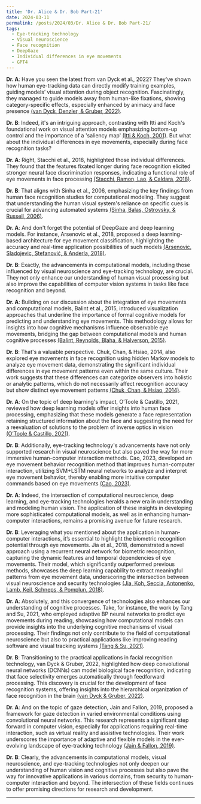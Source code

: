 ```yaml
---
title: 'Dr. Alice & Dr. Bob Part-21'
date: 2024-03-11
permalink: /posts/2024/03/Dr. Alice & Dr. Bob Part-21/
tags:
  - Eye-tracking technology
  - Visual neuroscience
  - Face recognition
  - DeepGaze
  - Individual differences in eye movements
  - GPT4
---
```


**Dr. A**: Have you seen the latest from van Dyck et al., 2022? They've shown how human eye-tracking data can directly modify training examples, guiding models’ visual attention during object recognition. Fascinatingly, they managed to guide models away from human-like fixations, showing category-specific effects, especially enhanced by animacy and face presence [(van Dyck, Denzler, & Gruber, 2022)](https://consensus.app/papers/guiding-attention-networks-based-movements-dyck/98dfd536e0205c01a0928ae7e707d298/?utm_source=chatgpt).

**Dr. B**: Indeed, it's an intriguing approach, contrasting with Itti and Koch's foundational work on visual attention models emphasizing bottom-up control and the importance of a 'saliency map' [(Itti & Koch, 2001)](https://consensus.app/papers/modelling-attention-itti/b46aea0a03ca5a46a82f8a1c005d94a3/?utm_source=chatgpt). But what about the individual differences in eye movements, especially during face recognition tasks?

**Dr. A**: Right, Stacchi et al., 2018, highlighted those individual differences. They found that the features fixated longer during face recognition elicited stronger neural face discrimination responses, indicating a functional role of eye movements in face processing [(Stacchi, Ramon, Lao, & Caldara, 2018)](https://consensus.app/papers/representations-faces-tuned-movements-stacchi/eab8f526d78e58f5a8b88316d972565e/?utm_source=chatgpt).

**Dr. B**: That aligns with Sinha et al., 2006, emphasizing the key findings from human face recognition studies for computational modeling. They suggest that understanding the human visual system's reliance on specific cues is crucial for advancing automated systems [(Sinha, Balas, Ostrovsky, & Russell, 2006)](https://consensus.app/papers/face-recognition-humans-nineteen-results-computer-vision-sinha/23cd4a2d1ada5cd79f7ef83fba151030/?utm_source=chatgpt).

**Dr. A**: And don't forget the potential of DeepGaze and deep learning models. For instance, Arsenovic et al., 2018, proposed a deep learning-based architecture for eye movement classification, highlighting the accuracy and real-time application possibilities of such models [(Arsenovic, Sladojevic, Stefanović, & Anderla, 2018)](https://consensus.app/papers/deep-network-architecture-movements-classification-arsenovic/53e1ec56f3e254aab1c74e989ab3fa99/?utm_source=chatgpt).

**Dr. B**: Exactly, the advancements in computational models, including those influenced by visual neuroscience and eye-tracking technology, are crucial. They not only enhance our understanding of human visual processing but also improve the capabilities of computer vision systems in tasks like face recognition and beyond.

**Dr. A**: Building on our discussion about the integration of eye movements and computational models, Balint et al., 2015, introduced visualization approaches that underline the importance of formal cognitive models for predicting and understanding eye movements. This methodology allows for insights into how cognitive mechanisms influence observable eye movements, bridging the gap between computational models and human cognitive processes [(Balint, Reynolds, Blaha, & Halverson, 2015)](https://consensus.app/papers/visualizing-movements-cognitive-models-balint/8c214952298c5217a241cd3bcc00d2b0/?utm_source=chatgpt).

**Dr. B**: That's a valuable perspective. Chuk, Chan, & Hsiao, 2014, also explored eye movements in face recognition using hidden Markov models to analyze eye movement data, demonstrating the significant individual differences in eye movement patterns even within the same culture. Their work suggests that these differences can categorize observers into holistic or analytic patterns, which do not necessarily affect recognition accuracy but show distinct eye movement patterns [(Chuk, Chan, & Hsiao, 2014)](https://consensus.app/papers/understanding-movements-face-recognition-using-markov-chuk/be5a937566115bbd985aabdb647ced4c/?utm_source=chatgpt).

**Dr. A**: On the topic of deep learning's impact, O’Toole & Castillo, 2021, reviewed how deep learning models offer insights into human face processing, emphasizing that these models generate a face representation retaining structured information about the face and suggesting the need for a reevaluation of solutions to the problem of inverse optics in vision [(O’Toole & Castillo, 2021)](https://consensus.app/papers/face-recognition-humans-machines-three-fundamental-o’toole/14ee892bc4c056efa4a57bfcc4a355dc/?utm_source=chatgpt).

**Dr. B**: Additionally, eye-tracking technology's advancements have not only supported research in visual neuroscience but also paved the way for more immersive human-computer interaction methods. Cao, 2023, developed an eye movement behavior recognition method that improves human-computer interaction, utilizing SVM+LSTM neural networks to analyze and interpret eye movement behavior, thereby enabling more intuitive computer commands based on eye movements [(Cao, 2023)](https://consensus.app/papers/tracking-humancomputer-interaction-recognition-cao/cf36986e4676526097f11bf387ba75f4/?utm_source=chatgpt).

**Dr. A**: Indeed, the intersection of computational neuroscience, deep learning, and eye-tracking technologies heralds a new era in understanding and modeling human vision. The application of these insights in developing more sophisticated computational models, as well as in enhancing human-computer interactions, remains a promising avenue for future research.

**Dr. B**: Leveraging what you mentioned about the application in human-computer interactions, it’s essential to highlight the biometric recognition potential through eye movements. Jia et al., 2018, demonstrated a novel approach using a recurrent neural network for biometric recognition, capturing the dynamic features and temporal dependencies of eye movements. Their model, which significantly outperformed previous methods, showcases the deep learning capability to extract meaningful patterns from eye movement data, underscoring the intersection between visual neuroscience and security technologies [(Jia, Koh, Seccia, Antonenko, Lamb, Keil, Schneps, & Pomplun, 2018)](https://consensus.app/papers/recognition-through-movements-using-recurrent-neural-jia/4f5f4df678d75fdf94f17c76475ac7c2/?utm_source=chatgpt).

**Dr. A**: Absolutely, and this convergence of technologies also enhances our understanding of cognitive processes. Take, for instance, the work by Tang and Su, 2021, who employed adaptive BP neural networks to predict eye movements during reading, showcasing how computational models can provide insights into the underlying cognitive mechanisms of visual processing. Their findings not only contribute to the field of computational neuroscience but also to practical applications like improving reading software and visual tracking systems [(Tang & Su, 2021)](https://consensus.app/papers/movement-prediction-based-adaptive-neural-network-tang/acf81216ece555d0b14a67037aaf8d7f/?utm_source=chatgpt).

**Dr. B**: Transitioning to the practical applications in facial recognition technology, van Dyck & Gruber, 2022, highlighted how deep convolutional neural networks (DCNNs) can model biological face recognition, indicating that face selectivity emerges automatically through feedforward processing. This discovery is crucial for the development of face recognition systems, offering insights into the hierarchical organization of face recognition in the brain [(van Dyck & Gruber, 2022)](https://consensus.app/papers/modeling-biological-face-recognition-deep-convolutional-dyck/a3dce942b1c35763b0f3220b8d08d48a/?utm_source=chatgpt).

**Dr. A**: And on the topic of gaze detection, Jain and Fallon, 2019, proposed a framework for gaze detection in varied environmental conditions using convolutional neural networks. This research represents a significant step forward in computer vision, especially for applications requiring real-time interaction, such as virtual reality and assistive technologies. Their work underscores the importance of adaptive and flexible models in the ever-evolving landscape of eye-tracking technology [(Jain & Fallon, 2019)](https://consensus.app/papers/lowcost-gaze-detection-realtime-ocular-movements-using-jain/58a3ed7e88475d17bc141609e72341dd/?utm_source=chatgpt).

**Dr. B**: Clearly, the advancements in computational models, visual neuroscience, and eye-tracking technologies not only deepen our understanding of human vision and cognitive processes but also pave the way for innovative applications in various domains, from security to human-computer interaction and beyond. The intersection of these fields continues to offer promising directions for research and development.






---